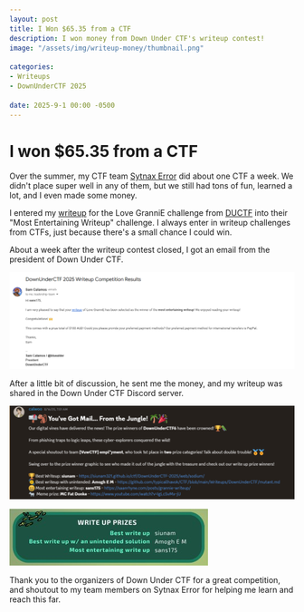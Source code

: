 ```yaml
---
layout: post
title: I Won $65.35 from a CTF
description: I won money from Down Under CTF's writeup contest!
image: "/assets/img/writeup-money/thumbnail.png"

categories:
- Writeups
- DownUnderCTF 2025

date: 2025-9-1 00:00 -0500
---
```


# I won $65.35 from a CTF
Over the summer, my CTF team [Sytnax Error](https://ctftime.org/team/365677) did about one CTF a week. We didn't place super well in any of them, but we still had tons of fun, learned a lot, and I even made some money.

I entered my [writeup](/posts/grannie-writeup) for the Love GranniE challenge from [DUCTF](https://downunderctf.com/) into their "Most Entertaining Writeup" challenge. I always enter in writeup challenges from CTFs, just because there's a small chance I could win.

About a week after the writeup contest closed, I got an email from the president of Down Under CTF.

![email screenshot](/assets/img/writeup-money/4.png)

After a little bit of discussion, he sent me the money, and my writeup was shared in the Down Under CTF Discord server.

![discord screenshot](/assets/img/writeup-money/1.png)

![discord screenshot](/assets/img/writeup-money/3.jpg)

Thank you to the organizers of Down Under CTF for a great competition, and shoutout to my team members on Sytnax Error for helping me learn and reach this far.
